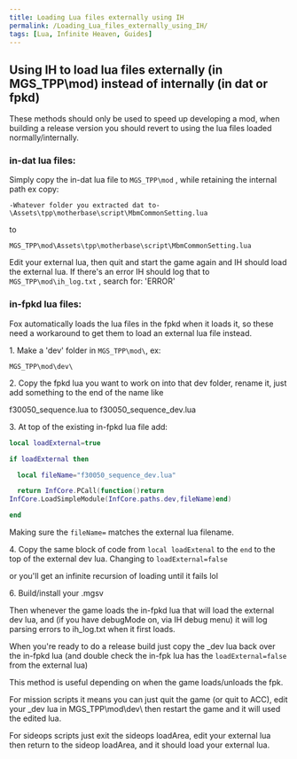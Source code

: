 ```yaml
---
title: Loading Lua files externally using IH
permalink: /Loading_Lua_files_externally_using_IH/
tags: [Lua, Infinite Heaven, Guides]
---
```


## Using IH to load lua files externally (in MGS_TPP\\mod) instead of internally (in dat or fpkd)

These methods should only be used to speed up developing a mod, when
building a release version you should revert to using the lua files
loaded normally/internally.

### in-dat lua files:

Simply copy the in-dat lua file to `MGS_TPP\mod` , while retaining the
internal path ex copy:

`-Whatever folder you extracted dat
to-\Assets\tpp\motherbase\script\MbmCommonSetting.lua`

to

`MGS_TPP\mod\Assets\tpp\motherbase\script\MbmCommonSetting.lua`

Edit your external lua, then quit and start the game again and IH should
load the external lua. If there's an error IH should log that to
`MGS_TPP\mod\ih_log.txt` , search for: 'ERROR'

### in-fpkd lua files:

Fox automatically loads the lua files in the fpkd when it loads it, so
these need a workaround to get them to load an external lua file
instead.

1\. Make a 'dev' folder in `MGS_TPP\mod\`, ex:

`MGS_TPP\mod\dev\`

2\. Copy the fpkd lua you want to work on into that dev folder, rename
it, just add something to the end of the name like

f30050_sequence.lua to f30050_sequence_dev.lua

3\. At top of the existing in-fpkd lua file add:

```lua
local loadExternal=true

if loadExternal then

  local fileName="f30050_sequence_dev.lua"

  return InfCore.PCall(function()return
InfCore.LoadSimpleModule(InfCore.paths.dev,fileName)end)

end
```

Making sure the `fileName=` matches the external lua filename.

4\. Copy the same block of code from `local loadExtenal` to the `end` to
the top of the external dev lua. Changing to `loadExternal=false`

or you'll get an infinite recursion of loading until it fails lol

6\. Build/install your .mgsv

Then whenever the game loads the in-fpkd lua that will load the external
dev lua, and (if you have debugMode on, via IH debug menu) it will log
parsing errors to ih_log.txt when it first loads.

When you're ready to do a release build just copy the \_dev lua back
over the in-fpkd lua (and double check the in-fpk lua has the
`loadExternal=false` from the external lua)

This method is useful depending on when the game loads/unloads the fpk.

For mission scripts it means you can just quit the game (or quit to
ACC), edit your \_dev lua in MGS_TPP\\mod\\dev\\ then restart the game
and it will used the edited lua.

For sideops scripts just exit the sideops loadArea, edit your external
lua then return to the sideop loadArea, and it should load your external
lua.

